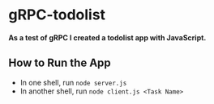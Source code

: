 # gRPC-todolist
#### As a test of gRPC I created a todolist app with JavaScript.

## How to Run the App
- In one shell, run `node server.js`
- In another shell, run `node client.js <Task Name>`


